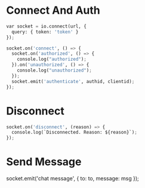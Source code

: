 # Connect And Auth
```python
var socket = io.connect(url, {
  query: { token: 'token' }
});

socket.on('connect', () => {
  socket.on('authorized', () => {
    console.log("authorized");
  }).on('unauthorized', () => {
    console.log("unauthorized");
  });
  socket.emit('authenticate', authid, clientid);
});
```
# Disconnect
```python
socket.on('disconnect', (reason) => {
  console.log(`Disconnected. Reason: ${reason}`);
});
```

# Send Message
socket.emit('chat message', { to: to, message: msg });
